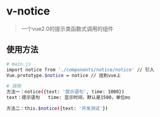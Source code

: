 # v-notice

> 一个vue2.0的提示类函数式调用的组件

## 使用方法

``` bash
# main.js
import notice from './components/notice/notice' // 引入
Vue.prototype.$notice = notice // 挂到vue上

# 调用
方法一：notice({text: '提示语句', time: 1000})
text：提示语句   time: 显示时间，默认是1500，单位ms

方法二：this.$notice({text: '开发测试'})
```
